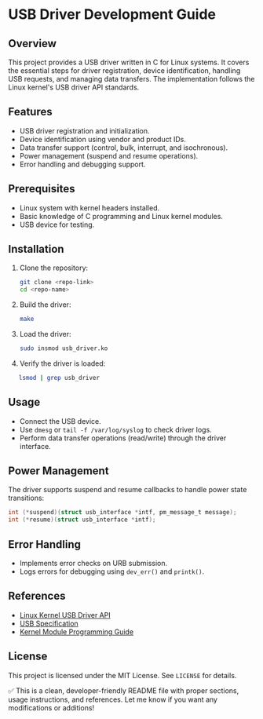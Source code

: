 # USB Driver Development Guide

## Overview
This project provides a USB driver written in C for Linux systems. It covers the essential steps for driver registration, device identification, handling USB requests, and managing data transfers. The implementation follows the Linux kernel's USB driver API standards.

## Features
- USB driver registration and initialization.
- Device identification using vendor and product IDs.
- Data transfer support (control, bulk, interrupt, and isochronous).
- Power management (suspend and resume operations).
- Error handling and debugging support.

## Prerequisites
- Linux system with kernel headers installed.
- Basic knowledge of C programming and Linux kernel modules.
- USB device for testing.

## Installation
1. Clone the repository:
   ```bash
   git clone <repo-link>
   cd <repo-name>
   ```

2. Build the driver:
   ```bash
   make
   ```

3. Load the driver:
   ```bash
   sudo insmod usb_driver.ko
   ```

4. Verify the driver is loaded:

```bash
   lsmod | grep usb_driver
   ```

## Usage
- Connect the USB device.
- Use `dmesg` or `tail -f /var/log/syslog` to check driver logs.
- Perform data transfer operations (read/write) through the driver interface.

## Power Management
The driver supports suspend and resume callbacks to handle power state transitions:
```c
int (*suspend)(struct usb_interface *intf, pm_message_t message);
int (*resume)(struct usb_interface *intf);
```

## Error Handling
- Implements error checks on URB submission.
- Logs errors for debugging using `dev_err()` and `printk()`.

## References
- [Linux Kernel USB Driver API](https://www.kernel.org/doc/html/v6.14-rc7/driver-api/usb/writing_usb_driver.html)
- [USB Specification](https://www.usb.org/documents)
- [Kernel Module Programming Guide](https://tldp.org/LDP/lkmpg/2.6/html/)

## License
This project is licensed under the MIT License. See `LICENSE` for details.

✅ This is a clean, developer-friendly README file with proper sections, usage instructions, and references. Let me know if you want any modifications or additions!
